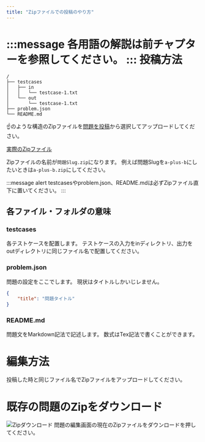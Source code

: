 ```yaml
---
title: "Zipファイルでの投稿のやり方"
---
```

:::message
各用語の解説は前チャプターを参照してください。
:::
投稿方法
=====
```text:Zipファイルの中身
/
├── testcases
│   ├── in
│   │   └── testcase-1.txt
│   └── out
│       └── testcase-1.txt
├── problem.json
└── README.md
```
☝️のような構造のZipファイルを[問題を投稿](https://mojacoder.vercel.app/problems/post)から選択してアップロードしてください。

[実際のZipファイル](https://www.dropbox.com/s/az3eft0i0ckjgc5/a-plus-b.zip?dl=0)

Zipファイルの名前が`問題Slug.zip`になります。
例えば問題Slugを`a-plus-b`にしたいときは`a-plus-b.zip`にしてください。

:::message alert
testcasesやproblem.json、README.mdは必ずZipファイル直下に置いてください。
:::

各ファイル・フォルダの意味
-----
### testcases
各テストケースを配置します。
テストケースの入力をinディレクトリ、出力をoutディレクトリに同じファイル名で配置してください。

### problem.json
問題の設定をここでします。
現状はタイトルしかいじレません。
```json:problem.json
{
    "title": "問題タイトル"
}
```

### README.md
問題文をMarkdown記法で記述します。
数式はTex記法で書くことができます。

編集方法
=====
投稿した時と同じファイル名でZipファイルをアップロードしてください。

既存の問題のZipをダウンロード
=====
![Zipダウンロード](https://storage.googleapis.com/zenn-user-upload/hp23yq22k167i2jxhh4gl3zz8i5v)
問題の編集画面の現在のZipファイルをダウンロードを押してください。
